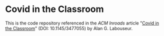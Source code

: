 # Covid in the Classroom

This is the code repository referenced in the *ACM Inroads* article "[Covid in the Classroom](https://dl.acm.org/doi/abs/10.1145/3477055)" (DOI: 10.1145/3477055) by Alan G. Labouseur.


